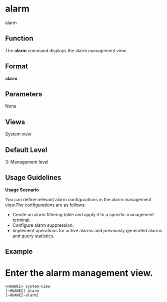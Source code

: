 alarm
=====

alarm

Function
--------



The **alarm** command displays the alarm management view.




Format
------

**alarm**


Parameters
----------

None

Views
-----

System view


Default Level
-------------

3: Management level


Usage Guidelines
----------------

**Usage Scenario**

You can define relevant alarm configurations in the alarm management view.The configurations are as follows:

* Create an alarm filtering table and apply it to a specific management terminal.
* Configure alarm suppression.
* Implement operations for active alarms and previously generated alarms and query statistics.

Example
-------

# Enter the alarm management view.
```
<HUAWEI> system-view
[~HUAWEI] alarm
[~HUAWEI-alarm]

```